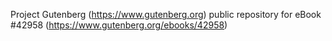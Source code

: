 Project Gutenberg (https://www.gutenberg.org) public repository for eBook #42958 (https://www.gutenberg.org/ebooks/42958)
